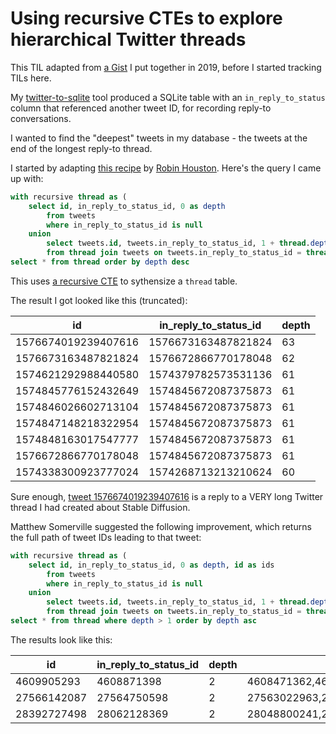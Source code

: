 # Using recursive CTEs to explore hierarchical Twitter threads

This TIL adapted from [a Gist](https://gist.github.com/simonw/656a8c6e4688f720773c474080abe1b0) I put together in 2019, before I started tracking TILs here.

My [twitter-to-sqlite](https://datasette.io/tools/twitter-to-sqlite) tool produced a SQLite table with an `in_reply_to_status` column that referenced another tweet ID, for recording reply-to conversations.

I wanted to find the "deepest" tweets in my database - the tweets at the end of the longest reply-to thread.

I started by adapting [this recipe](https://gist.github.com/robinhouston/f689a4b833dc027a3fd97e3de855927b) by [Robin Houston](https://mobile.twitter.com/robinhouston/status/1180893134265430016). Here's the query I came up with:

```sql
with recursive thread as (
    select id, in_reply_to_status_id, 0 as depth
        from tweets
        where in_reply_to_status_id is null
    union
        select tweets.id, tweets.in_reply_to_status_id, 1 + thread.depth as depth
        from thread join tweets on tweets.in_reply_to_status_id = thread.id)
select * from thread order by depth desc
```
This uses [a recursive CTE](https://www.sqlite.org/lang_with.html#recursive_query_examples) to sythensize a `thread` table.

The result I got looked like this (truncated):

| id | in_reply_to_status_id | depth |
| --- | --- | --- |
| 1576674019239407616 | 1576673163487821824 | 63 |
| 1576673163487821824 | 1576672866770178048 | 62 |
| 1574621292988440580 | 1574379782573531136 | 61 |
| 1574845776152432649 | 1574845672087375873 | 61 |
| 1574846026602713104 | 1574845672087375873 | 61 |
| 1574847148218322954 | 1574845672087375873 | 61 |
| 1574848163017547777 | 1574845672087375873 | 61 |
| 1576672866770178048 | 1574845672087375873 | 61 |
| 1574338300923777024 | 1574268713213210624 | 60 |

Sure enough, [tweet 1576674019239407616](https://twitter.com/wattmaller1/status/1576674019239407616) is a reply to a VERY long Twitter thread I had created about Stable Diffusion.

Matthew Somerville suggested the following improvement, which returns the full path of tweet IDs leading to that tweet:

```sql
with recursive thread as (
    select id, in_reply_to_status_id, 0 as depth, id as ids
        from tweets
        where in_reply_to_status_id is null
    union
        select tweets.id, tweets.in_reply_to_status_id, 1 + thread.depth as depth, thread.ids || ',' || tweets.id as ids
        from thread join tweets on tweets.in_reply_to_status_id = thread.id)
select * from thread where depth > 1 order by depth asc
```
The results look like this:

| id | in_reply_to_status_id | depth | ids |
| --- | --- | --- | --- |
| 4609905293 | 4608871398 | 2 | 4608471362,4608871398,4609905293 |
| 27566142087 | 27564750598 | 2 | 27563022963,27564750598,27566142087 |
| 28392727498 | 28062128369 | 2 | 28048800241,28062128369,28392727498 |
